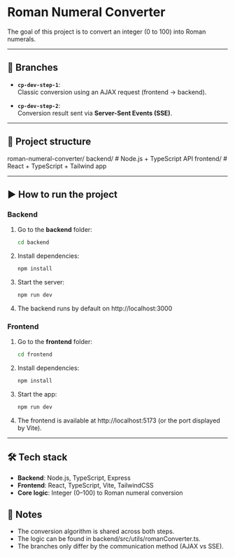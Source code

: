 # Roman Numeral Converter
 
The goal of this project is to convert an integer (0 to 100) into Roman numerals.

---

## 🚀 Branches

- **`cp-dev-step-1`**:  
  Classic conversion using an AJAX request (frontend → backend).

- **`cp-dev-step-2`**:  
  Conversion result sent via **Server-Sent Events (SSE)**.

---

## 📂 Project structure

roman-numeral-converter/
backend/ # Node.js + TypeScript API
frontend/ # React + TypeScript + Tailwind app

---

## ▶️ How to run the project

### Backend
1. Go to the **backend** folder:
   ```bash
   cd backend
2. Install dependencies:
   ```bash
   npm install
3. Start the server:
   ```bash
   npm run dev
4. The backend runs by default on http://localhost:3000

### Frontend
1. Go to the **frontend** folder:
   ```bash
   cd frontend
2. Install dependencies:
   ```bash
   npm install
3. Start the app:
   ```bash
   npm run dev
4. The frontend is available at http://localhost:5173 (or the port displayed by Vite).

---

## 🛠️ Tech stack

- **Backend**: Node.js, TypeScript, Express
- **Frontend**: React, TypeScript, Vite, TailwindCSS
- **Core logic**: Integer (0–100) to Roman numeral conversion

## 📌 Notes

- The conversion algorithm is shared across both steps.
- The logic can be found in backend/src/utils/romanConverter.ts.
- The branches only differ by the communication method (AJAX vs SSE).
